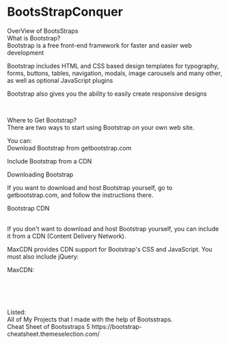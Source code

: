 # BootsStrapConquer

OverView of BootsStraps 
<br>
What is Bootstrap?
<br>
Bootstrap is a free front-end framework for faster and easier web development
<br>

Bootstrap includes HTML and CSS based design templates for typography, forms, buttons, tables, navigation, modals, image carousels and many other, as well as optional JavaScript plugins
<br>

Bootstrap also gives you the ability to easily create responsive designs
<br>

<br>

Where to Get Bootstrap?
<br>
There are two ways to start using Bootstrap on your own web site.
<br>

You can:
<br>
Download Bootstrap from getbootstrap.com
<br>

Include Bootstrap from a CDN
<br>

Downloading Bootstrap
<br>

If you want to download and host Bootstrap yourself, go to getbootstrap.com, and follow the instructions there.
<br>


Bootstrap CDN <br>
<br>

If you don't want to download and host Bootstrap yourself, you can include it from a CDN (Content Delivery Network).
<br>

MaxCDN provides CDN support for Bootstrap's CSS and JavaScript. You must also include jQuery:
<br>

MaxCDN:
<!-- Latest compiled and minified CSS -->
<link rel="stylesheet" href="https://maxcdn.bootstrapcdn.com/bootstrap/3.4.1/css/bootstrap.min.css">
<br>

<!-- jQuery library -->
<script src="https://ajax.googleapis.com/ajax/libs/jquery/3.7.1/jquery.min.js"></script>
<br>

<!-- Latest compiled JavaScript -->
<script src="https://maxcdn.bootstrapcdn.com/bootstrap/3.4.1/js/bootstrap.min.js"></script>
<br>
<br>
Listed: 
<br>
All of My Projects that I made with the help of Bootsstraps.
<br>
Cheat Sheet of Bootsstraps 5 https://bootstrap-cheatsheet.themeselection.com/
